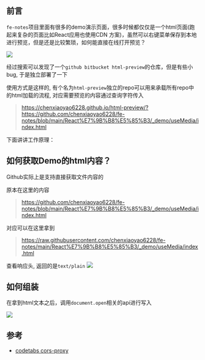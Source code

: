 ## 前言

`fe-notes`项目里面有很多的demo演示页面，很多时候都仅仅是一个html页面(跑起来复杂的页面比如React应用也使用CDN 方案)，虽然可以右键菜单保存到本地进行预览，但是还是比较繁琐，如何能直接在线打开预览？

![](../../cloudimg/2023/github-preview-html-1.png)


经过搜索可以发现了一个`github bitbucket html-preview`的仓库，但是有些小bug, 于是独立部署了一下

使用方式是这样的, 有个名为`html-preview`独立的repo可以用来承载所有repo中的html加载的流程, 对应需要预览的内容通过查询字符传入

> https://chenxiaoyao6228.github.io/html-preview/?https://github.com/chenxiaoyao6228/fe-notes/blob/main/React%E7%9B%B8%E5%85%B3/_demo/useMedia/index.html

下面讲讲工作原理：

## 如何获取Demo的html内容？

Github实际上是支持直接获取文件内容的

原本在这里的内容

> https://github.com/chenxiaoyao6228/fe-notes/blob/main/React%E7%9B%B8%E5%85%B3/_demo/useMedia/index.html

对应可以在这里拿到

> https://raw.githubusercontent.com/chenxiaoyao6228/fe-notes/main/React%E7%9B%B8%E5%85%B3/_demo/useMedia/index.html

查看响应头, 返回的是`text/plain`
![](../../cloudimg/2023/github-preview-html-2.png)


## 如何组装

在拿到html文本之后，调用`document.open`相关的api进行写入

![](../../cloudimg/2023/github-preview-html-3.png)


## 参考

- [codetabs cors-proxy](https://codetabs.com/cors-proxy/cors-proxy.html)